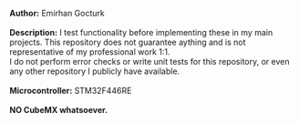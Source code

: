 <strong>Author:</strong> Emirhan Gocturk
<br><br>
<strong>Description:</strong> I test functionality before
implementing these in my main projects.
This repository does not guarantee aything
and is not representative of my professional 
work 1:1.<br>
I do not perform error checks or write unit
tests for this repository, or even any other 
repository I publicly have available. 
<br><br>
<strong>Microcontroller:</strong> STM32F446RE
<br><br>
<strong>NO CubeMX whatsoever.</strong>